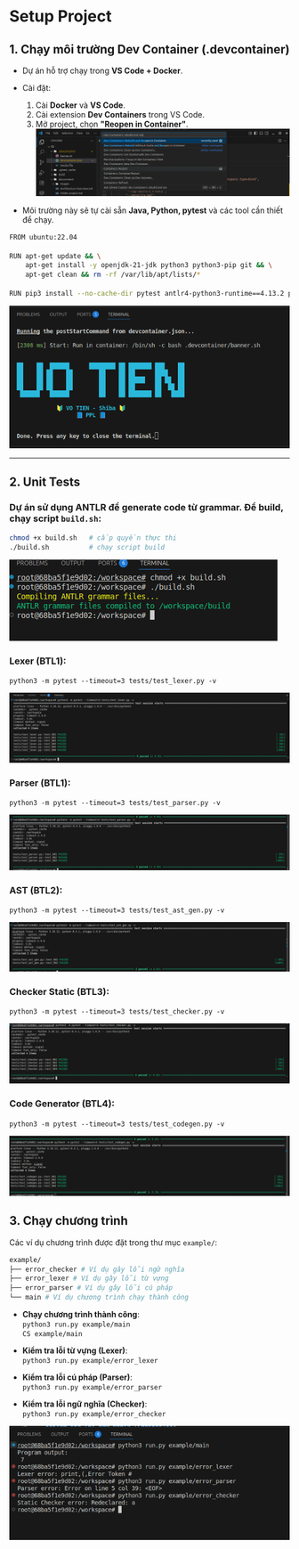 # Setup Project

## 1. Chạy môi trường Dev Container (.devcontainer)
- Dự án hỗ trợ chạy trong **VS Code + Docker**.  
- Cài đặt:
  1. Cài **Docker** và **VS Code**.  
  2. Cài extension **Dev Containers** trong VS Code.  
  3. Mở project, chọn **"Reopen in Container"**.  
![](./images/a.png)


- Môi trường này sẽ tự cài sẵn **Java, Python, pytest** và các tool cần thiết để chạy.  
```bash
FROM ubuntu:22.04

RUN apt-get update && \
    apt-get install -y openjdk-21-jdk python3 python3-pip git && \
    apt-get clean && rm -rf /var/lib/apt/lists/*

RUN pip3 install --no-cache-dir pytest antlr4-python3-runtime==4.13.2 pytest-timeout
```

![](./images/docker.png)

---

## 2. Unit Tests
### Dự án sử dụng ANTLR để generate code từ grammar. Để build, chạy script `build.sh`:
```bash
chmod +x build.sh   # cấp quyền thực thi
./build.sh          # chạy script build
```
![](./images/build.png)

### **Lexer (BTL1)**:  
`python3 -m pytest --timeout=3 tests/test_lexer.py -v`  

![](./images/Lexer.png)

### **Parser (BTL1)**:  
`python3 -m pytest --timeout=3 tests/test_parser.py -v`  

![](./images/Parser.png)

### **AST (BTL2)**:  
`python3 -m pytest --timeout=3 tests/test_ast_gen.py -v`  

![](./images/AST.png)

### **Checker Static (BTL3)**:  
`python3 -m pytest --timeout=3 tests/test_checker.py -v`  

![](./images/Checker.png)

### **Code Generator (BTL4)**:  
`python3 -m pytest --timeout=3 tests/test_codegen.py -v`  

![](./images/CodeGen.png)

## 3. Chạy chương trình

Các ví dụ chương trình được đặt trong thư mục `example/`:
```bash
example/
├── error_checker # Ví dụ gây lỗi ngữ nghĩa
├── error_lexer # Ví dụ gây lỗi từ vựng
├── error_parser # Ví dụ gây lỗi cú pháp
└── main # Ví dụ chương trình chạy thành công
```
- **Chạy chương trình thành công**:  
`python3 run.py example/main`  
`CS example/main`  

- **Kiểm tra lỗi từ vựng (Lexer)**:  
`python3 run.py example/error_lexer`  

- **Kiểm tra lỗi cú pháp (Parser)**:  
`python3 run.py example/error_parser`  

- **Kiểm tra lỗi ngữ nghĩa (Checker)**:  
`python3 run.py example/error_checker`  

![](./images/runtime.png)
